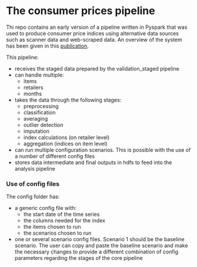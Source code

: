 # The consumer prices pipeline

Thi repo contains an early version of a pipeline written in Pyspark that was used to produce consumer price indices using alternative data sources such as scanner data and web-scraped data. An overview of the system has been given in this [publication](https://www.ons.gov.uk/economy/inflationandpriceindices/articles/usingalternativedatasourcesinconsumerpriceindices/may2019).

This pipeline:
* receives the staged data prepared by the validation_staged pipeline
* can handle multiple:
    - items
    - retailers
    - months
* takes the data through the following stages:
    - preprocessing
    - classification
    - averaging
    - outlier detection
    - imputation
    - index calculations (on retailer level)
    - aggregation (indices on item level)
* can run multiple configuration scenarios. This is possible with the use of a number of different config files
* stores data intermediate and final outputs in hdfs to feed into the analysis pipeline

### Use of config files

The config folder has:
* a generic config file with:
    - the start date of the time series
    - the columns needed for the index
    - the items chosen to run
    - the scenarios chosen to run
* one or several scenario config files. Scenario 1 should be the baseline scenario.
The user can copy and paste the baseline scenario and make the necessary changes
to provide a different combination of config parameters regarding the stages of the core pipeline
